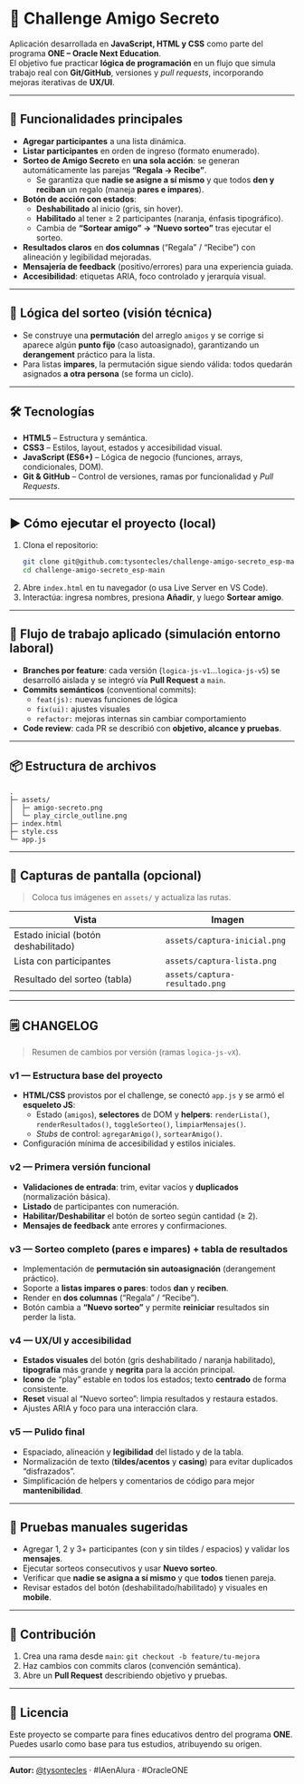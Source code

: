 # 🎁 Challenge Amigo Secreto

Aplicación desarrollada en **JavaScript, HTML y CSS** como parte del programa **ONE – Oracle Next Education**.  
El objetivo fue practicar **lógica de programación** en un flujo que simula trabajo real con **Git/GitHub**, versiones y *pull requests*, incorporando mejoras iterativas de **UX/UI**.

---

## 🚀 Funcionalidades principales
- **Agregar participantes** a una lista dinámica.
- **Listar participantes** en orden de ingreso (formato enumerado).
- **Sorteo de Amigo Secreto** en **una sola acción**: se generan automáticamente las parejas **“Regala → Recibe”**.
  - Se garantiza que **nadie se asigne a sí mismo** y que todos **den y reciban** un regalo (maneja **pares e impares**).
- **Botón de acción con estados**:
  - **Deshabilitado** al inicio (gris, sin hover).
  - **Habilitado** al tener ≥ 2 participantes (naranja, énfasis tipográfico).
  - Cambia de **“Sortear amigo” → “Nuevo sorteo”** tras ejecutar el sorteo.
- **Resultados claros** en **dos columnas** (“Regala” / “Recibe”) con alineación y legibilidad mejoradas.
- **Mensajería de feedback** (positivo/errores) para una experiencia guiada.
- **Accesibilidad**: etiquetas ARIA, foco controlado y jerarquía visual.

---

## 🧠 Lógica del sorteo (visión técnica)
- Se construye una **permutación** del arreglo `amigos` y se corrige si aparece algún **punto fijo** (caso autoasignado), garantizando un **derangement** práctico para la lista.
- Para listas **impares**, la permutación sigue siendo válida: todos quedarán asignados **a otra persona** (se forma un ciclo).

---

## 🛠️ Tecnologías
- **HTML5** – Estructura y semántica.
- **CSS3** – Estilos, layout, estados y accesibilidad visual.
- **JavaScript (ES6+)** – Lógica de negocio (funciones, arrays, condicionales, DOM).
- **Git & GitHub** – Control de versiones, ramas por funcionalidad y *Pull Requests*.

---

## ▶️ Cómo ejecutar el proyecto (local)
1. Clona el repositorio:
   ```bash
   git clone git@github.com:tysontecles/challenge-amigo-secreto_esp-main.git
   cd challenge-amigo-secreto_esp-main
   ```
2. Abre `index.html` en tu navegador (o usa Live Server en VS Code).
3. Interactúa: ingresa nombres, presiona **Añadir**, y luego **Sortear amigo**.

---

## 🧭 Flujo de trabajo aplicado (simulación entorno laboral)
- **Branches por feature**: cada versión (`logica-js-v1`…`logica-js-v5`) se desarrolló aislada y se integró vía **Pull Request** a `main`.
- **Commits semánticos** (conventional commits):
  - `feat(js):` nuevas funciones de lógica
  - `fix(ui):` ajustes visuales
  - `refactor:` mejoras internas sin cambiar comportamiento
- **Code review**: cada PR se describió con **objetivo, alcance y pruebas**.

---

## 📦 Estructura de archivos
```
.
├─ assets/
│  ├─ amigo-secreto.png
│  └─ play_circle_outline.png
├─ index.html
├─ style.css
└─ app.js
```

---

## 📸 Capturas de pantalla (opcional)
> Coloca tus imágenes en `assets/` y actualiza las rutas.

| Vista | Imagen |
|---|---|
| Estado inicial (botón deshabilitado) | `assets/captura-inicial.png` |
| Lista con participantes | `assets/captura-lista.png` |
| Resultado del sorteo (tabla) | `assets/captura-resultado.png` |

---

## 🗒️ CHANGELOG

> Resumen de cambios por versión (ramas `logica-js-vX`).

### v1 — Estructura base del proyecto
- **HTML/CSS** provistos por el challenge, se conectó `app.js` y se armó el **esqueleto JS**:
  - Estado (`amigos`), **selectores** de DOM y **helpers**: `renderLista()`, `renderResultados()`, `toggleSorteo()`, `limpiarMensajes()`.
  - *Stubs* de control: `agregarAmigo()`, `sortearAmigo()`.
- Configuración mínima de accesibilidad y estilos iniciales.

### v2 — Primera versión funcional
- **Validaciones de entrada**: trim, evitar vacíos y **duplicados** (normalización básica).
- **Listado** de participantes con numeración.
- **Habilitar/Deshabilitar** el botón de sorteo según cantidad (≥ 2).
- **Mensajes de feedback** ante errores y confirmaciones.

### v3 — Sorteo completo (pares e impares) + tabla de resultados
- Implementación de **permutación sin autoasignación** (derangement práctico).
- Soporte a **listas impares o pares**: todos **dan** y **reciben**.
- Render en **dos columnas** (“Regala” / “Recibe”).
- Botón cambia a **“Nuevo sorteo”** y permite **reiniciar** resultados sin perder la lista.

### v4 — UX/UI y accesibilidad
- **Estados visuales** del botón (gris deshabilitado / naranja habilitado), **tipografía** más grande y **negrita** para la acción principal.
- **Icono** de “play” estable en todos los estados; texto **centrado** de forma consistente.
- **Reset** visual al “Nuevo sorteo”: limpia resultados y restaura estados.
- Ajustes ARIA y foco para una interacción clara.

### v5 — Pulido final
- Espaciado, alineación y **legibilidad** del listado y de la tabla.
- Normalización de texto (**tildes/acentos** y **casing**) para evitar duplicados “disfrazados”.
- Simplificación de helpers y comentarios de código para mejor **mantenibilidad**.

---

## 🧪 Pruebas manuales sugeridas
- Agregar 1, 2 y 3+ participantes (con y sin tildes / espacios) y validar los **mensajes**.
- Ejecutar sorteos consecutivos y usar **Nuevo sorteo**.
- Verificar que **nadie se asigna a sí mismo** y que **todos** tienen pareja.
- Revisar estados del botón (deshabilitado/habilitado) y visuales en **mobile**.

---

## 🤝 Contribución
1. Crea una rama desde `main`: `git checkout -b feature/tu-mejora`  
2. Haz cambios con commits claros (convención semántica).  
3. Abre un **Pull Request** describiendo objetivo y pruebas.

---

## 📝 Licencia
Este proyecto se comparte para fines educativos dentro del programa **ONE**.  
Puedes usarlo como base para tus estudios, atribuyendo su origen.

---

**Autor:** [@tysontecles](https://github.com/tysontecles) · #IAenAlura · #OracleONE

